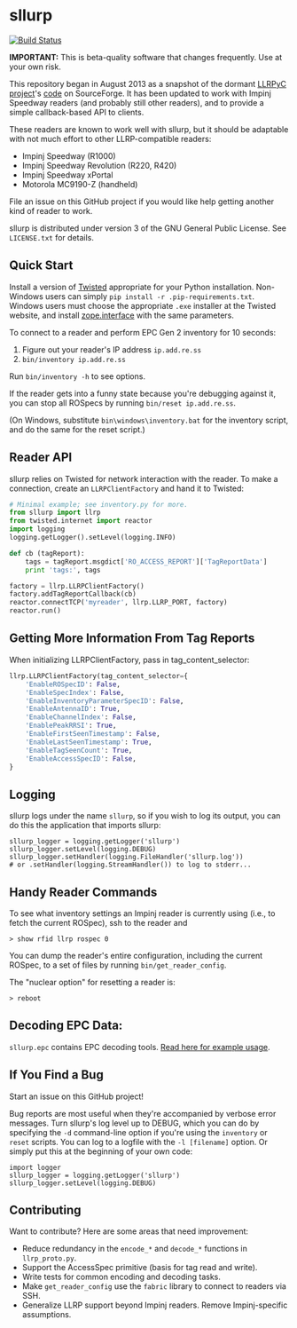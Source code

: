 # sllurp

[![Build Status](https://travis-ci.org/ransford/sllurp.svg?branch=master)](https://travis-ci.org/ransford/sllurp)

**IMPORTANT:** This is beta-quality software that changes frequently.  Use at
your own risk.

This repository began in August 2013 as a snapshot of the dormant [LLRPyC
project][]'s [code][] on SourceForge.  It has been updated to work with Impinj
Speedway readers (and probably still other readers), and to provide a simple
callback-based API to clients.

These readers are known to work well with sllurp, but it should be adaptable
with not much effort to other LLRP-compatible readers:

 * Impinj Speedway (R1000)
 * Impinj Speedway Revolution (R220, R420)
 * Impinj Speedway xPortal
 * Motorola MC9190-Z (handheld)

File an issue on this GitHub project if you would like help getting another
kind of reader to work.

sllurp is distributed under version 3 of the GNU General Public License.  See
`LICENSE.txt` for details.

[LLRPyC project]: http://wiki.enneenne.com/index.php/LLRPyC
[code]: http://sourceforge.net/projects/llrpyc/

## Quick Start

Install a version of [Twisted][] appropriate for your Python installation.
Non-Windows users can simply `pip install -r .pip-requirements.txt`.
Windows users must choose the appropriate `.exe` installer at the Twisted
website, and install [zope.interface][] with the same parameters.

To connect to a reader and perform EPC Gen 2 inventory for 10 seconds:

1. Figure out your reader's IP address `ip.add.re.ss`
2. `bin/inventory ip.add.re.ss`

Run `bin/inventory -h` to see options.

If the reader gets into a funny state because you're debugging against it, you
can stop all ROSpecs by running `bin/reset ip.add.re.ss`.

(On Windows, substitute `bin\windows\inventory.bat` for the inventory script,
and do the same for the reset script.)

[Twisted]: http://twistedmatrix.com/
[zope.interface]: https://pypi.python.org/pypi/zope.interface#download

## Reader API

sllurp relies on Twisted for network interaction with the reader.  To make a
connection, create an `LLRPClientFactory` and hand it to Twisted:

```python
# Minimal example; see inventory.py for more.
from sllurp import llrp
from twisted.internet import reactor
import logging
logging.getLogger().setLevel(logging.INFO)

def cb (tagReport):
    tags = tagReport.msgdict['RO_ACCESS_REPORT']['TagReportData']
    print 'tags:', tags

factory = llrp.LLRPClientFactory()
factory.addTagReportCallback(cb)
reactor.connectTCP('myreader', llrp.LLRP_PORT, factory)
reactor.run()
```

[Twisted]: http://twistedmatrix.com/

## Getting More Information From Tag Reports
When initializing LLRPClientFactory, pass in tag_content_selector:
```python
llrp.LLRPClientFactory(tag_content_selector={
    'EnableROSpecID': False,
    'EnableSpecIndex': False,
    'EnableInventoryParameterSpecID': False,
    'EnableAntennaID': True,
    'EnableChannelIndex': False,
    'EnablePeakRRSI': True,
    'EnableFirstSeenTimestamp': False,
    'EnableLastSeenTimestamp': True,
    'EnableTagSeenCount': True,
    'EnableAccessSpecID': False,
}

```

## Logging

sllurp logs under the name `sllurp`, so if you wish to log its output, you can
do this the application that imports sllurp:

    sllurp_logger = logging.getLogger('sllurp')
    sllurp_logger.setLevel(logging.DEBUG)
    sllurp_logger.setHandler(logging.FileHandler('sllurp.log'))
    # or .setHandler(logging.StreamHandler()) to log to stderr...

## Handy Reader Commands

To see what inventory settings an Impinj reader is currently using (i.e., to
fetch the current ROSpec), ssh to the reader and

    > show rfid llrp rospec 0

You can dump the reader's entire configuration, including the current ROSpec,
to a set of files by running `bin/get_reader_config`.

The "nuclear option" for resetting a reader is:

    > reboot

## Decoding EPC Data:
```sllurp.epc``` contains EPC decoding tools. [Read here for example usage](sllurp/epc/README.md).

## If You Find a Bug

Start an issue on this GitHub project!

Bug reports are most useful when they're accompanied by verbose error messages.
Turn sllurp's log level up to DEBUG, which you can do by specifying the `-d`
command-line option if you're using the `inventory` or `reset` scripts.  You
can log to a logfile with the `-l [filename]` option.  Or simply put this at
the beginning of your own code:

    import logger
    sllurp_logger = logging.getLogger('sllurp')
    sllurp_logger.setLevel(logging.DEBUG)

## Contributing

Want to contribute?  Here are some areas that need improvement:

 * Reduce redundancy in the `encode_*` and `decode_*` functions in
   `llrp_proto.py`.
 * Support the AccessSpec primitive (basis for tag read and write).
 * Write tests for common encoding and decoding tasks.
 * Make `get_reader_config` use the `fabric` library to connect to readers via
   SSH.
 * Generalize LLRP support beyond Impinj readers.  Remove Impinj-specific
   assumptions.
